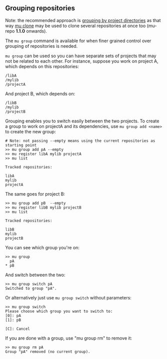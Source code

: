 Grouping repositories
----------------------

Note: the recommended approach is [grouping by project directories](tips_and_tricks.md) as that way
[mu clone](cloning.md) may be used to clone several repositories at once too (mu-repo **1.1.0** onwards).

The `mu group` command is available for when finer grained control over grouping of repositories is needed.

`mu group` can be used so you can have separate sets of projects that may not be related to each other. 
For instance, suppose you work on project A, which depends on this repositories:
 
    /libA
    /mylib
    /projectA

And project B, which depends on:

    /libB
    /mylib
    /projectB

Grouping enables you to switch easily between the two projects. To create a group to work on 
projectA and its dependencies, use `mu group add <name>` to create the new group:

    # Note: not passing --empty means using the current repositories as starting point
    >> mu group add pA --empty 
    >> mu register libA mylib projectA
    >> mu list
    
    Tracked repositories:
    
    libA
    mylib
    projectA

The same goes for project B:

    >> mu group add pB  --empty
    >> mu register libB mylib projectB
    >> mu list
    
    Tracked repositories:
    
    libB
    mylib
    projectB

You can see which group you're on:

    >> mu group
      pA
    * pB
    
And switch between the two:

    >> mu group switch pA
    Switched to group "pA".

Or alternatively just use `mu group switch` without parameters:

    >> mu group switch
    Please choose which group you want to switch to:
    [0]: pA
    [1]: pB
    
    [C]: Cancel

If you are done with a group, use "mu group rm" to remove it:
    
    >> mu group rm pA
    Group "pA" removed (no current group).
